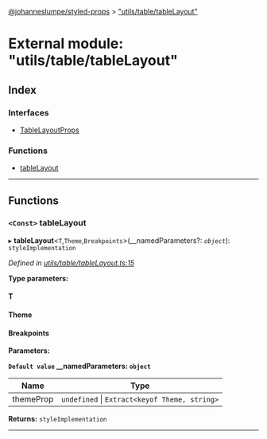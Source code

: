 [@johanneslumpe/styled-props](../README.md) > ["utils/table/tableLayout"](../modules/_utils_table_tablelayout_.md)

# External module: "utils/table/tableLayout"

## Index

### Interfaces

* [TableLayoutProps](../interfaces/_utils_table_tablelayout_.tablelayoutprops.md)

### Functions

* [tableLayout](_utils_table_tablelayout_.md#tablelayout)

---

## Functions

<a id="tablelayout"></a>

### `<Const>` tableLayout

▸ **tableLayout**<`T`,`Theme`,`Breakpoints`>(__namedParameters?: *`object`*): `styleImplementation`

*Defined in [utils/table/tableLayout.ts:15](https://github.com/johanneslumpe/styled-props/blob/8e709f1/src/utils/table/tableLayout.ts#L15)*

**Type parameters:**

#### T 
#### Theme 
#### Breakpoints 
**Parameters:**

**`Default value` __namedParameters: `object`**

| Name | Type |
| ------ | ------ |
| themeProp | `undefined` \| `Extract<keyof Theme, string>` |

**Returns:** `styleImplementation`

___

